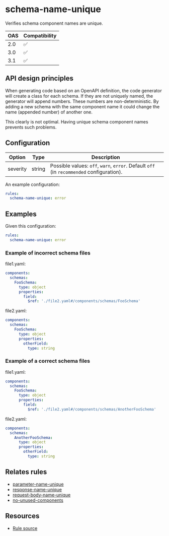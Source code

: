 # schema-name-unique

Verifies schema component names are unique.

|OAS|Compatibility|
|---|---|
|2.0|✅|
|3.0|✅|
|3.1|✅|


## API design principles

When generating code based on an OpenAPI definition, the code generator will create a class for each schema.
If they are not uniquely named, the generator will append numbers.
These numbers are non-deterministic.
By adding a new schema with the same component name it could change the name (appended number) of another one.

This clearly is not optimal. Having unique schema component names prevents such problems.

## Configuration

|Option|Type| Description                                                                              |
|---|---|------------------------------------------------------------------------------------------|
|severity|string| Possible values: `off`, `warn`, `error`. Default `off` (in `recommended` configuration). |

An example configuration:

```yaml
rules:
  schema-name-unique: error
```

## Examples


Given this configuration:

```yaml
rules:
  schema-name-unique: error
```

### Example of **incorrect** schema files

file1.yaml:
```yaml
components:
  schemas:
    FooSchema:
      type: object
      properties:
        field:
          $ref: './file2.yaml#/components/schemas/FooSchema'
```

file2.yaml:
```yaml
components:
  schemas:
    FooSchema:
      type: object
      properties:
        otherField:
          type: string
```

### Example of a **correct** schema files

file1.yaml:
```yaml
components:
  schemas:
    FooSchema:
      type: object
      properties:
        field:
          $ref: './file2.yaml#/components/schemas/AnotherFooSchema'
```

file2.yaml:
```yaml
components:
  schemas:
    AnotherFooSchema:
      type: object
      properties:
        otherField:
          type: string
```

## Relates rules

- [parameter-name-unique](./parameter-name-unique.md)
- [response-name-unique](./response-name-unique.md)
- [request-body-name-unique](./request-body-name-unique.md)
- [no-unused-components](./no-unused-components.md)

## Resources

- [Rule source](https://github.com/Redocly/redocly-cli/blob/main/packages/core/src/rules/common/schema-name-unique.ts)

